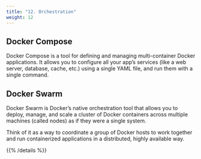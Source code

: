 ```yaml
---
title: "12. Orchestration"
weight: 12
---
```


## Docker Compose

Docker Compose is a tool for defining and managing multi-container Docker applications. It allows you to configure all your app’s services (like a web server, database, cache, etc.) using a single YAML file, and run them with a single command.

## Docker Swarm

Docker Swarm is Docker’s native orchestration tool that allows you to deploy, manage, and scale a cluster of Docker containers across multiple machines (called nodes) as if they were a single system.

Think of it as a way to coordinate a group of Docker hosts to work together and run containerized applications in a distributed, highly available way.

{{% /details %}}

